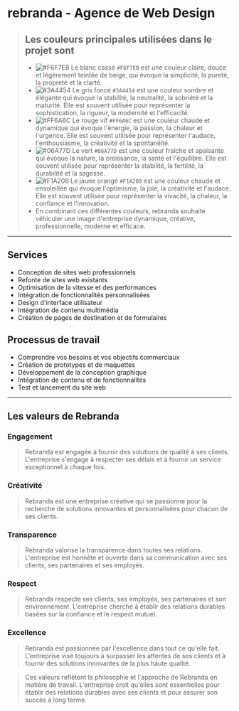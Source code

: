 # rebranda - Agence de Web Design

> ## Les couleurs principales utilisées dans le projet sont 
>- ![#F6F7EB](https://placehold.co/15x15/F6F7EB/F6F7EB.png) Le blanc cassé `#F6F7EB` est une couleur claire, douce et légèrement teintée de beige, qui évoque la simplicité, la pureté, la propreté et la clarté.
>- ![#3A4454](https://placehold.co/15x15/3A4454/3A4454.png) Le gris foncé `#3A4454` est une couleur sombre et élégante qui évoque la stabilité, la neutralité, la sobriété et la maturité. Elle est souvent utilisée pour représenter la sophistication, la rigueur, la modernité et l'efficacité.
>- ![#FF6A6C](https://placehold.co/15x15/FF6A6C/FF6A6C.png) Le rouge vif `#FF6A6C` est une couleur chaude et dynamique qui évoque l'énergie, la passion, la chaleur et l'urgence. Elle est souvent utilisée pour représenter l'audace, l'enthousiasme, la créativité et la spontanéité.
>- ![#06A77D](https://placehold.co/15x15/06A77D/06A77D.png) Le vert `#06A77D` est une couleur fraîche et apaisante qui évoque la nature, la croissance, la santé et l'équilibre. Elle est souvent utilisée pour représenter la stabilité, la fertilité, la durabilité et la sagesse.
>- ![#F1A208](https://placehold.co/15x15/F1A208/F1A208.png) Le jaune orangé `#F1A208` est une couleur chaude et ensoleillée qui évoque l'optimisme, la joie, la créativité et l'audace. Elle est souvent utilisée pour représenter la vivacité, la chaleur, la confiance et l'innovation.
>- En combinant ces différentes couleurs, rebranda souhaite véhiculer une image d'entreprise dynamique, créative, professionnelle, moderne et efficace.
---
## Services
- Conception de sites web professionnels
- Refonte de sites web existants
- Optimisation de la vitesse et des performances
- Intégration de fonctionnalités personnalisées
- Design d'interface utilisateur
- Intégration de contenu multimédia
- Création de pages de destination et de formulaires

## Processus de travail
- Comprendre vos besoins et vos objectifs commerciaux
- Création de prototypes et de maquettes
- Développement de la conception graphique
- Intégration de contenu et de fonctionnalités
- Test et lancement du site web

---
## Les valeurs de Rebranda
### Engagement
> Rebranda est engagée à fournir des solutions de qualité à ses clients. 
> L'entreprise s'engage à respecter ses délais et à fournir un service exceptionnel à chaque fois.

### Créativité
> Rebranda est une entreprise créative qui se passionne pour la recherche de solutions innovantes et personnalisées pour chacun de ses clients.

### Transparence
> Rebranda valorise la transparence dans toutes ses relations. 
> L'entreprise est honnête et ouverte dans sa communication avec ses clients, ses partenaires et ses employés.

### Respect
> Rebranda respecte ses clients, ses employés, ses partenaires et son environnement. 
> L'entreprise cherche à établir des relations durables basées sur la confiance et le respect mutuel.

### Excellence
> Rebranda est passionnée par l'excellence dans tout ce qu'elle fait. 
> L'entreprise vise toujours à surpasser les attentes de ses clients et à fournir des solutions innovantes de la plus haute qualité.

> Ces valeurs reflètent la philosophie et l'approche de Rebranda en matière de travail. 
> L'entreprise croit qu'elles sont essentielles pour établir des relations durables avec ses clients et pour assurer son succès à long terme.
